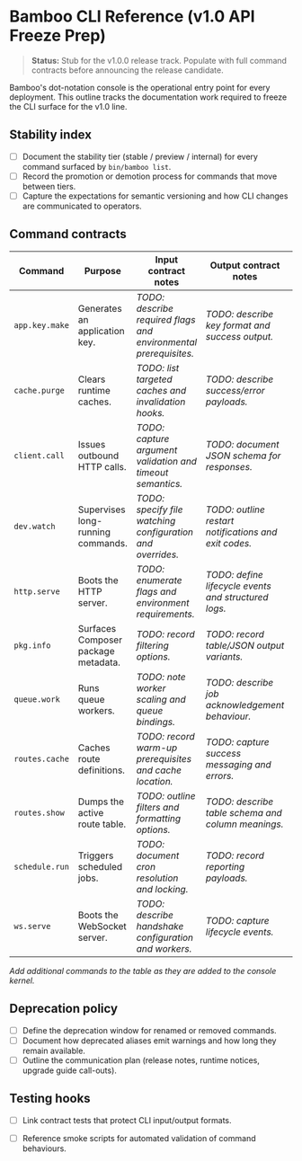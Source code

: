 # Bamboo CLI Reference (v1.0 API Freeze Prep)

> **Status:** Stub for the v1.0.0 release track. Populate with full command contracts before announcing the release candidate.

Bamboo's dot-notation console is the operational entry point for every deployment. This outline tracks the documentation work required to freeze the CLI surface for the v1.0 line.

## Stability index

- [ ] Document the stability tier (stable / preview / internal) for every command surfaced by `bin/bamboo list`.
- [ ] Record the promotion or demotion process for commands that move between tiers.
- [ ] Capture the expectations for semantic versioning and how CLI changes are communicated to operators.

## Command contracts

| Command | Purpose | Input contract notes | Output contract notes | Status |
|---------|---------|----------------------|-----------------------|--------|
| `app.key.make` | Generates an application key. | _TODO: describe required flags and environmental prerequisites._ | _TODO: describe key format and success output._ | ☐ Draft
| `cache.purge` | Clears runtime caches. | _TODO: list targeted caches and invalidation hooks._ | _TODO: describe success/error payloads._ | ☐ Draft
| `client.call` | Issues outbound HTTP calls. | _TODO: capture argument validation and timeout semantics._ | _TODO: document JSON schema for responses._ | ☐ Draft
| `dev.watch` | Supervises long-running commands. | _TODO: specify file watching configuration and overrides._ | _TODO: outline restart notifications and exit codes._ | ☐ Draft
| `http.serve` | Boots the HTTP server. | _TODO: enumerate flags and environment requirements._ | _TODO: define lifecycle events and structured logs._ | ☐ Draft
| `pkg.info` | Surfaces Composer package metadata. | _TODO: record filtering options._ | _TODO: record table/JSON output variants._ | ☐ Draft
| `queue.work` | Runs queue workers. | _TODO: note worker scaling and queue bindings._ | _TODO: describe job acknowledgement behaviour._ | ☐ Draft
| `routes.cache` | Caches route definitions. | _TODO: record warm-up prerequisites and cache location._ | _TODO: capture success messaging and errors._ | ☐ Draft
| `routes.show` | Dumps the active route table. | _TODO: outline filters and formatting options._ | _TODO: describe table schema and column meanings._ | ☐ Draft
| `schedule.run` | Triggers scheduled jobs. | _TODO: document cron resolution and locking._ | _TODO: record reporting payloads._ | ☐ Draft
| `ws.serve` | Boots the WebSocket server. | _TODO: describe handshake configuration and workers._ | _TODO: capture lifecycle events._ | ☐ Draft

_Add additional commands to the table as they are added to the console kernel._

## Deprecation policy

- [ ] Define the deprecation window for renamed or removed commands.
- [ ] Document how deprecated aliases emit warnings and how long they remain available.
- [ ] Outline the communication plan (release notes, runtime notices, upgrade guide call-outs).

## Testing hooks

- [ ] Link contract tests that protect CLI input/output formats.
- [ ] Reference smoke scripts for automated validation of command behaviours.

